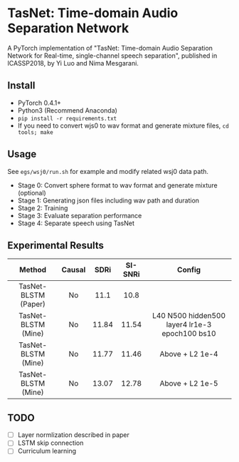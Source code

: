 # TasNet: Time-domain Audio Separation Network
A PyTorch implementation of "TasNet: Time-domain Audio Separation Network for Real-time, single-channel speech separation", published in ICASSP2018, by Yi Luo and Nima Mesgarani.

## Install
- PyTorch 0.4.1+
- Python3 (Recommend Anaconda)
- `pip install -r requirements.txt`
- If you need to convert wjs0 to wav format and generate mixture files, `cd tools; make`

## Usage
See `egs/wsj0/run.sh` for example and modify related wsj0 data path.
- Stage 0: Convert sphere format to wav format and generate mixture (optional)
- Stage 1: Generating json files including wav path and duration
- Stage 2: Training
- Stage 3: Evaluate separation performance
- Stage 4: Separate speech using TasNet

## Experimental Results
| Method | Causal | SDRi | SI-SNRi | Config |
| :----: | :----: | :-----: | :--: | :----: |
| TasNet-BLSTM (Paper) | No | 11.1 | 10.8 | |
| TasNet-BLSTM (Mine) | No | 11.84 | 11.54 | L40 N500 hidden500 layer4 lr1e-3 epoch100 bs10 |
| TasNet-BLSTM (Mine) | No | 11.77 | 11.46 | Above + L2 1e-4|
| TasNet-BLSTM (Mine) | No | 13.07 | 12.78 | Above + L2 1e-5|

## TODO
- [ ] Layer normlization described in paper
- [ ] LSTM skip connection
- [ ] Curriculum learning
